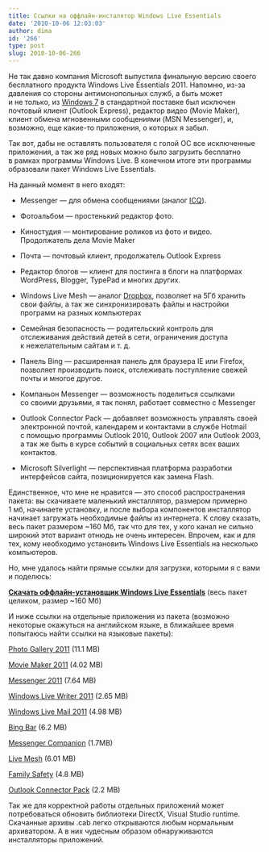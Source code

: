 ```yaml
---
title: Ссылки на оффлайн-инсталятор Windows Live Essentials
date: '2010-10-06 12:03:03'
author: dima
id: '266'
type: post
slug: 2010-10-06-266
---
```


Не так давно компания Microsoft выпустила финальную версию своего бесплатного продукта Windows Live Essentials 2011. Напомню, из-за давления со стороны антимонопольных служб, а быть может и не только, из [Windows 7](/search/windows7/) в стандартной поставке был исключен почтовый клиент (Outlook Express), редактор видео (Movie Maker), клиент обмена мгновенными сообщениями (MSN Messenger), и, возможно, еще какие-то приложения, о которых я забыл.  
  
Так вот, дабы не оставлять пользователя с голой ОС все исключенные приложения, а так же ряд новых можно было загрузить бесплатно в рамках программы Windows Live. В конечном итоге эти программы образовали пакет Windows Live Essentials.  
  
На данный момент в него входят:  

  
*   Messenger — для обмена сообщениями (аналог [ICQ](/search/ICQ/)).
  
*   Фотоальбом — простенький редактор фото.
  
*   Киностудия — монтирование роликов из фото и видео. Продолжатель дела Movie Maker
  
*   Почта — почтовый клиент, продолжатель Outlook Express
  
*   Редактор блогов — клиент для постинга в блоги на платформах WordPress, Blogger, TypePad и многих других.
  
*   Windows Live Mesh — аналог [Dropbox](/blog/dropbox_vsjo_pro_broskorobku/2010-09-29-263), позволяет на 5Гб хранить свои файлы, а так же синхронизировать файлы и настройки программ на разных компьютерах
  
*   Семейная безопасность — родительский контроль для отслеживания действий детей в сети, ограничения доступа к нежелательным сайтам и т. д.
  
*   Панель Bing — расширенная панель для браузера IE или Firefox, позволяет производить поиск, отслеживать поступление свежей почты и многое другое.
  
*   Компаньон Messenger — возможность поделиться ссылками со своими друзьями, я так понял, работает совместно с Messenger
  
*   Outlook Connector Pack — добавляет возможность управлять своей электронной почтой, календарем и контактами в службе Hotmail с помощью программы Outlook 2010, Outlook 2007 или Outlook 2003, а так же быть в курсе событий в социальных сетях всех ваших контактов.
  
*   Microsoft Silverlight — перспективная платформа разработки интерфейсов сайта, позиционируется как замена Flash.
  

  
Единственное, что мне не нравится — это способ распространения пакета: вы скачиваете маленький инсталлятор, размером примерно 1 мб, начинаете установку, и после выбора компонентов инсталлятор начинает загружать необходимые файлы из интернета. К слову сказать, весь пакет размером ~160 Мб, так что для тех, у кого канал не сильно широкий этот вариант отнюдь не очень интересен. Впрочем, как и для тех, кому необходимо установить Windows Live Essentials на несколько компьютеров.  
  
Но, мне удалось найти прямые ссылки для загрузки, которыми я с вами и поделюсь:  
  
**[Скачать оффлайн-установщик Windows Live Essentials](http://g.live.com/1rewlive4-all/ru/wlsetup-all.exe "http://g.live.com/1rewlive4-all/ru/wlsetup-all.exe")** (весь пакет целиком, размер ~160 Мб)  
  
И ниже ссылки на отдельные приложения из пакета (возможно некоторые окажуться на английском языке, в ближайшее время попытаюсь найти ссылки на языковые пакеты):  
  
[Photo Gallery 2011](http://wl.dlservice.microsoft.com/download/2/1/C/21C26BB4-9634-404C-B123-956F20F5E24C/neutral/PhotoLibrary.cab "http://wl.dlservice.microsoft.com/download/2/1/C/21C26BB4-9634-404C-B123-956F20F5E24C/neutral/PhotoLibrary.cab") (11.1 MB)  
  
[Movie Maker 2011](http://wl.dlservice.microsoft.com/download/2/1/C/21C26BB4-9634-404C-B123-956F20F5E24C/neutral/MovieMaker.cab "http://wl.dlservice.microsoft.com/download/2/1/C/21C26BB4-9634-404C-B123-956F20F5E24C/neutral/MovieMaker.cab") (4.02 MB)  
  
[Messenger 2011](http://wl.dlservice.microsoft.com/download/2/1/C/21C26BB4-9634-404C-B123-956F20F5E24C/neutral/Messenger.cab "http://wl.dlservice.microsoft.com/download/2/1/C/21C26BB4-9634-404C-B123-956F20F5E24C/neutral/Messenger.cab") (7.64 MB)  
  
[Windows Live Writer 2011](http://wl.dlservice.microsoft.com/download/2/1/C/21C26BB4-9634-404C-B123-956F20F5E24C/neutral/Writer.cab "http://wl.dlservice.microsoft.com/download/2/1/C/21C26BB4-9634-404C-B123-956F20F5E24C/neutral/Writer.cab") (2.65 MB)  
  
[Windows Live Mail 2011](http://wl.dlservice.microsoft.com/download/2/1/C/21C26BB4-9634-404C-B123-956F20F5E24C/neutral/Mail.cab "http://wl.dlservice.microsoft.com/download/2/1/C/21C26BB4-9634-404C-B123-956F20F5E24C/neutral/Mail.cab") (4.98 MB)  
  
[Bing Bar](http://wl.dlservice.microsoft.com/download/2/1/C/21C26BB4-9634-404C-B123-956F20F5E24C/neutral/Bingbar.cab "http://wl.dlservice.microsoft.com/download/2/1/C/21C26BB4-9634-404C-B123-956F20F5E24C/neutral/Bingbar.cab") (6.2 MB)  
  
[Messenger Companion](http://wl.dlservice.microsoft.com/download/2/1/C/21C26BB4-9634-404C-B123-956F20F5E24C/neutral/companion.core.cab "http://wl.dlservice.microsoft.com/download/2/1/C/21C26BB4-9634-404C-B123-956F20F5E24C/neutral/companion.core.cab") (1.7MB)  
  
[Live Mesh](http://wl.dlservice.microsoft.com/download/2/1/C/21C26BB4-9634-404C-B123-956F20F5E24C/neutral/MeshRuntime.cab "http://wl.dlservice.microsoft.com/download/2/1/C/21C26BB4-9634-404C-B123-956F20F5E24C/neutral/MeshRuntime.cab") (6.01 MB)  
  
[Family Safety](http://wl.dlservice.microsoft.com/download/2/1/C/21C26BB4-9634-404C-B123-956F20F5E24C/neutral/FSSClient_Suite_x86.cab "http://wl.dlservice.microsoft.com/download/2/1/C/21C26BB4-9634-404C-B123-956F20F5E24C/neutral/FSSClient_Suite_x86.cab") (4.8 MB)  
  
[Outlook Connector Pack](
http://wl.dlservice.microsoft.com/download/8/4/2/842B8F5F-138A-49A9-B162-131344A2546B/en/olc.cab "http://wl.dlservice.microsoft.com/download/8/4/2/842B8F5F-138A-49A9-B162-131344A2546B/en/olc.cab") (2.2 MB)  
  
Так же для корректной работы отдельных приложений может потребоваться обновить библиотеки DirectX, Visual Studio runtime. Скачанные архивы .cab легко открываются любым нормальным архиватором. А в них чудесным образом обнаруживаются инсталляторы приложений.